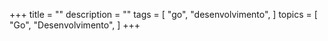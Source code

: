 +++
title = ""
description = ""
tags = [
    "go",
    "desenvolvimento",
]
topics = [
    "Go",
    "Desenvolvimento",
]
+++
